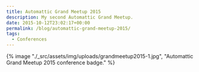 ```yaml
---
title: Automattic Grand Meetup 2015
description: My second Automattic Grand Meetup.
date: 2015-10-12T23:02:17+00:00
permalink: /blog/automattic-grand-meetup-2015/
tags:
  - Conferences
---
```


{% image "./_src/assets/img/uploads/grandmeetup2015-1.jpg", "Automattic Grand Meetup 2015 conference badge." %}
